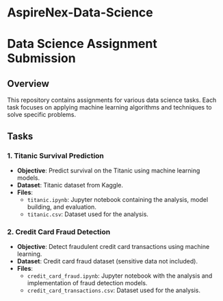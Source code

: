 # AspireNex-Data-Science

# Data Science Assignment Submission

## Overview

This repository contains assignments for various data science tasks. Each task focuses on applying machine learning algorithms and techniques to solve specific problems.

## Tasks

### 1. Titanic Survival Prediction

- **Objective**: Predict survival on the Titanic using machine learning models.
- **Dataset**: Titanic dataset from Kaggle.
- **Files**:
  - `titanic.ipynb`: Jupyter notebook containing the analysis, model building, and evaluation.
  - `titanic.csv`: Dataset used for the analysis.

### 2. Credit Card Fraud Detection

- **Objective**: Detect fraudulent credit card transactions using machine learning.
- **Dataset**: Credit card fraud dataset (sensitive data not included).
- **Files**:
  - `credit_card_fraud.ipynb`: Jupyter notebook with the analysis and implementation of fraud detection models.
  - `credit_card_transactions.csv`: Dataset used for the analysis.
